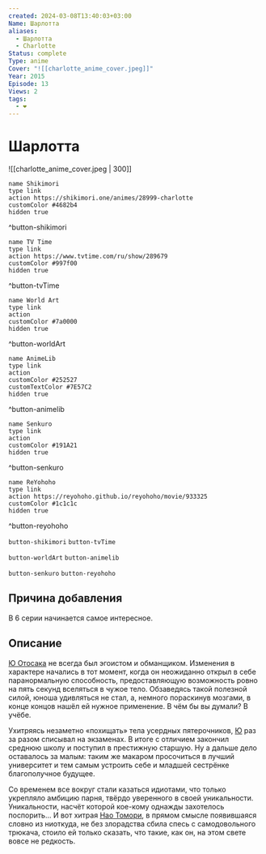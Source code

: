 ```yaml
---
created: 2024-03-08T13:40:03+03:00
Name: Шарлотта
aliases:
  - Шарлотта
  - Charlotte
Status: complete
Type: anime
Cover: "![[charlotte_anime_cover.jpeg]]"
Year: 2015
Episode: 13
Views: 2
tags:
  - ❤
---
```


# Шарлотта

![[charlotte_anime_cover.jpeg | 300]]


```button
name Shikimori
type link
action https://shikimori.one/animes/28999-charlotte
customColor #4682b4
hidden true
```
^button-shikimori

```button
name TV Time
type link
action https://www.tvtime.com/ru/show/289679
customColor #997f00
hidden true
```
^button-tvTime

```button
name World Art
type link
action 
customColor #7a0000
hidden true
```
^button-worldArt

```button
name AnimeLib
type link
action 
customColor #252527
customTextColor #7E57C2
hidden true
```
^button-animelib

```button
name Senkuro
type link
action 
customColor #191A21
hidden true
```
^button-senkuro

```button
name ReYohoho
type link
action https://reyohoho.github.io/reyohoho/movie/933325
customColor #1c1c1c
hidden true
```
^button-reyohoho



`button-shikimori` `button-tvTime`

`button-worldArt` `button-animelib`

`button-senkuro` `button-reyohoho`



## Причина добавления

В 6 серии начинается самое интересное.


## Описание

[Ю Отосака](https://shikimori.one/characters/122209-yuu-otosaka) не всегда был эгоистом и обманщиком. Изменения в характере начались в тот момент, когда он неожиданно открыл в себе паранормальную способность, предоставляющую возможность ровно на пять секунд вселяться в чужое тело. Обзаведясь такой полезной силой, юноша удивляться не стал, а, немного пораскинув мозгами, в конце концов нашёл ей нужное применение. В чём бы вы думали? В учёбе.

Ухитряясь незаметно «похищать» тела усердных пятерочников, [Ю](https://shikimori.one/characters/122209-yuu-otosaka) раз за разом списывал на экзаменах. В итоге с отличием закончил среднюю школу и поступил в престижную старшую. Ну а дальше дело оставалось за малым: таким же макаром просочиться в лучший университет и тем самым устроить себе и младшей сестрёнке благополучное будущее.

Со временем все вокруг стали казаться идиотами, что только укрепляло амбицию парня, твёрдо уверенного в своей уникальности. Уникальности, насчёт которой кое-кому однажды захотелось поспорить... И вот хитрая [Нао Томори](https://shikimori.one/characters/122211-nao-tomori), в прямом смысле появившаяся словно из ниоткуда, не без злорадства сбила спесь с самодовольного трюкача, стоило ей только сказать, что такие, как он, на этом свете вовсе не редкость.

